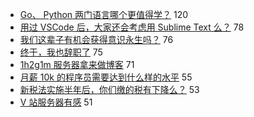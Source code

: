 - [Go、 Python 两门语言哪个更值得学？](https://www.v2ex.com/t/595715) 120
- [用过 VSCode 后，大家还会考虑用 Sublime Text 么？](https://www.v2ex.com/t/595961) 78
- [我们这辈子有机会获得意识永生吗？](https://www.v2ex.com/t/595900) 76
- [终于，我也辞职了](https://www.v2ex.com/t/595818) 75
- [1h2g1m 服务器拿来做博客](https://www.v2ex.com/t/595725) 71
- [月薪 10k 的程序员需要达到什么样的水平](https://www.v2ex.com/t/595862) 55
- [新税法实施半年后，你们缴的税有下降么？](https://www.v2ex.com/t/595794) 53
- [V 站服务器有感](https://www.v2ex.com/t/595717) 51
